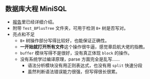 ## 数据库大程 MiniSQL

+ [报告](report.pdf)里已经详细介绍。
+ 附带 `Test_BPlusTree` 文件夹，可用于检测 `B+` 树是否写对。
+ 亮点和不足
	- `B+` 树操作部分写得比较好，也能保证正确性。
	- **一开始就打开所有文件**这个操作很牛逼，感觉章启航大佬的指教。
	- `buffer` 模块写得不是很好，没有真正体现 `block` 的操作。
	- 没有系统学过编译原理，parse 方面完全是乱写……
	    - 语法分析模块没有用正则表达式，也没有用 `split` 快速分段
	    - 虽然判断语法错误能力很强，但写得很长很累。
